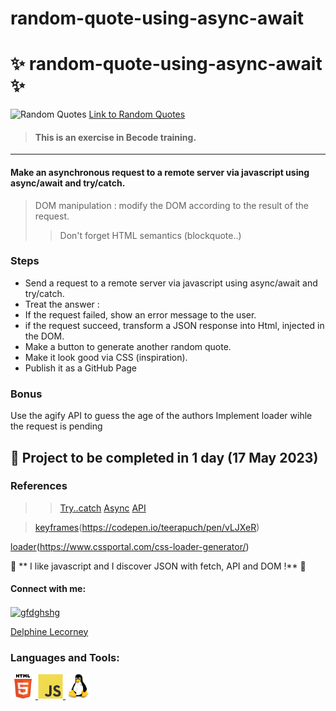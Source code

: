 # random-quote-using-async-await
# ✨ random-quote-using-async-await ✨

![Random Quotes](https://github.com/DelphineLecorney/DelphineLecorney/blob/main/images/RandomQuote.JPG)
[Link to Random Quotes](https://delphinelecorney.github.io/random-quote-using-async-await/)
> #### This is an exercise in Becode training.

------------


#### Make an asynchronous request to a remote server via javascript using async/await and try/catch.

> DOM manipulation : modify the DOM according to the result of the request.
> > Don't forget HTML semantics (blockquote..)

### Steps

- Send a request to a remote server via javascript using async/await and try/catch.
- Treat the answer :
- If the request failed, show an error message to the user.
- if the request succeed, transform a JSON response into Html, injected in the DOM.
- Make a button to generate another random quote.
- Make it look good via CSS (inspiration).
- Publish it as a GitHub Page

### Bonus
Use the agify API to guess the age of the authors
Implement loader wihle the request is pending





## 🔭 Project to be completed in 1 day (17 May 2023)

###  References

> > [Try..catch](https://developer.mozilla.org/fr/docs/Web/JavaScript/Reference/Statements/try...catch)
[Async](https://developer.mozilla.org/fr/docs/Web/JavaScript/Reference/Statements/async_function "Async")
[API](https://thatsthespir.it/)

> [keyframes](https://developer.mozilla.org/fr/docs/Web/CSS/@keyframes "keyframes")(https://codepen.io/teerapuch/pen/vLJXeR)

[loader](https://projects.lukehaas.me/css-loaders/ "loader")(https://www.cssportal.com/css-loader-generator/)
<br>

👯 ** I like javascript and I discover JSON with fetch, API and DOM !**  👯



<h4 align="left">Connect with me:</h4>  <p align="left">
<a href="https://linkedin.com/in/gfdghshg" target="blank"><img align="center" src="https://raw.githubusercontent.com/rahuldkjain/github-profile-readme-generator/master/src/images/icons/Social/linked-in-alt.svg" alt="gfdghshg" height="30" width="40" /></a>  
</p>

[Delphine Lecorney](www.linkedin.com/in/delphine-lecorney)


<h3 align="left">Languages and Tools:</h3>  
<p align="left"> <a href="https://www.w3.org/html/" target="_blank" rel="noreferrer"> <img src="https://raw.githubusercontent.com/devicons/devicon/master/icons/html5/html5-original-wordmark.svg" alt="html5" width="40" height="40"/> </a> <a href="https://developer.mozilla.org/en-US/docs/Web/JavaScript" target="_blank" rel="noreferrer"> <img src="https://raw.githubusercontent.com/devicons/devicon/master/icons/javascript/javascript-original.svg" alt="javascript" width="40" height="40"/> </a> <a href="https://www.linux.org/" target="_blank" rel="noreferrer"> <img src="https://raw.githubusercontent.com/devicons/devicon/master/icons/linux/linux-original.svg" alt="linux" width="40" height="40"/> </a> <a href="https://sass-lang.com" target="_blank" rel="noreferrer"> </a> </p>

